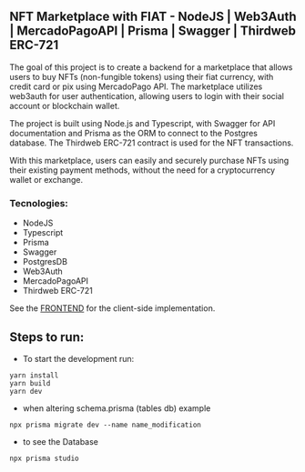 ## NFT Marketplace with FIAT - NodeJS | Web3Auth | MercadoPagoAPI | Prisma | Swagger | Thirdweb ERC-721

The goal of this project is to create a backend for a marketplace that allows users to buy NFTs (non-fungible tokens) using their fiat currency, with credit card or pix using MercadoPago API. The marketplace utilizes web3auth for user authentication, allowing users to login with their social account or blockchain wallet.

The project is built using Node.js and Typescript, with Swagger for API documentation and Prisma as the ORM to connect to the Postgres database. The Thirdweb ERC-721 contract is used for the NFT transactions.

With this marketplace, users can easily and securely purchase NFTs using their existing payment methods, without the need for a cryptocurrency wallet or exchange.

### Tecnologies:
- NodeJS
- Typescript
- Prisma
- Swagger
- PostgresDB
- Web3Auth
- MercadoPagoAPI
- Thirdweb ERC-721

See the [FRONTEND](https://github.com/andersonlthome/next-nft-fiat-web3auth) for the client-side implementation.

## Steps to run:

- To start the development run:
```
yarn install
yarn build
yarn dev
```

- when altering schema.prisma (tables db) example
```
npx prisma migrate dev --name name_modification
```

- to see the Database
```
npx prisma studio
```
